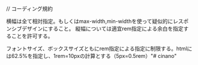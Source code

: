// コーディング規約

横幅は全て相対指定。もしくはmax-width,min-widthを使って疑似的にレスポンシブデザインにすること。
縦幅については適宜rem指定による余白を指定することを許可する。

フォントサイズ、ボックスサイズともにrem指定による指定に制限する。htmlには62.5%を指定し、1rem=10pxの計算とする（5px=0.5rem）"# cinano" 
